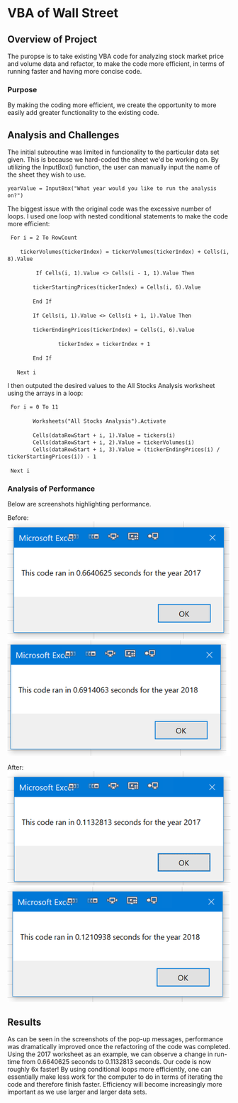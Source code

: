 # VBA of Wall Street

## Overview of Project
The puropse is to take existing VBA code for analyzing stock market price and volume data and refactor, to make the code more efficient, in terms of running faster and having more concise code.

### Purpose
By making the coding more efficient, we create the opportunity to more easily add greater functionality to the existing code.

## Analysis and Challenges
The initial subroutine was limited in funcionality to the particular data set given.  This is because we hard-coded the sheet we'd be working on.  By utilizing the InputBox() function, the user can manually input the name of the sheet they wish to use.
```
yearValue = InputBox("What year would you like to run the analysis on?")
```
The biggest issue with the original code was the excessive number of loops.  I used one loop with nested conditional statements to make the code more efficient:
```
 For i = 2 To RowCount
    
	tickerVolumes(tickerIndex) = tickerVolumes(tickerIndex) + Cells(i, 8).Value
        
       	 If Cells(i, 1).Value <> Cells(i - 1, 1).Value Then
            
		tickerStartingPrices(tickerIndex) = Cells(i, 6).Value
            
        End If
        
        If Cells(i, 1).Value <> Cells(i + 1, 1).Value Then
           
		tickerEndingPrices(tickerIndex) = Cells(i, 6).Value
            
            	tickerIndex = tickerIndex + 1
            
        End If
    
   Next i
```
I then outputed the desired values to the All Stocks Analysis worksheet using the arrays in a loop:
```
 For i = 0 To 11
        
    	Worksheets("All Stocks Analysis").Activate
        
     	Cells(dataRowStart + i, 1).Value = tickers(i)
    	Cells(dataRowStart + i, 2).Value = tickerVolumes(i)
     	Cells(dataRowStart + i, 3).Value = (tickerEndingPrices(i) / tickerStartingPrices(i)) - 1
        
 Next i
```

### Analysis of Performance
Below are screenshots highlighting performance.

Before:
![2017 Before Refactor](https://github.com/maddenc33/stock-analysis/blob/main/Resources/yearValueAnalysis%202017.png?raw=true)
![2018 Before Refactor](https://github.com/maddenc33/stock-analysis/blob/main/Resources/yearValueAnalysis%202018.png?raw=true)

After:
![2017 After Refactor](https://github.com/maddenc33/stock-analysis/blob/main/Resources/VBA_Challenge_2017.png?raw=true)
![2018 After Refactor](https://github.com/maddenc33/stock-analysis/blob/main/Resources/VBA_Challenge_2018.png?raw=true)

## Results
As can be seen in the screenshots of the pop-up messages, performance was dramatically improved once the refactoring of the code was completed.
Using the 2017 worksheet as an example, we can observe a change in run-time from 0.6640625 seconds to 0.1132813 seconds.  Our code is now roughly 6x faster!
By using conditional loops more efficiently, one can essentially make less work for the computer to do in terms of iterating the code and therefore finish faster.  Efficiency will become increasingly more important as we use larger and larger data sets.


